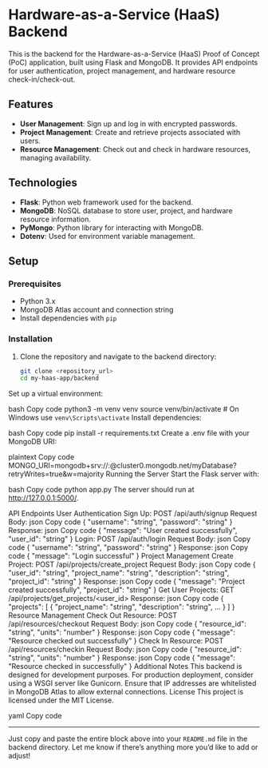 # Hardware-as-a-Service (HaaS) Backend

This is the backend for the Hardware-as-a-Service (HaaS) Proof of Concept (PoC) application, built using Flask and MongoDB. It provides API endpoints for user authentication, project management, and hardware resource check-in/check-out.

## Features
- **User Management**: Sign up and log in with encrypted passwords.
- **Project Management**: Create and retrieve projects associated with users.
- **Resource Management**: Check out and check in hardware resources, managing availability.

## Technologies
- **Flask**: Python web framework used for the backend.
- **MongoDB**: NoSQL database to store user, project, and hardware resource information.
- **PyMongo**: Python library for interacting with MongoDB.
- **Dotenv**: Used for environment variable management.

## Setup

### Prerequisites
- Python 3.x
- MongoDB Atlas account and connection string
- Install dependencies with `pip`

### Installation
1. Clone the repository and navigate to the backend directory:
   ```bash
   git clone <repository_url>
   cd my-haas-app/backend
Set up a virtual environment:

bash
Copy code
python3 -m venv venv
source venv/bin/activate  # On Windows use `venv\Scripts\activate`
Install dependencies:

bash
Copy code
pip install -r requirements.txt
Create a .env file with your MongoDB URI:

plaintext
Copy code
MONGO_URI=mongodb+srv://<username>:<password>@cluster0.mongodb.net/myDatabase?retryWrites=true&w=majority
Running the Server
Start the Flask server with:

bash
Copy code
python app.py
The server should run at http://127.0.0.1:5000/.

API Endpoints
User Authentication
Sign Up: POST /api/auth/signup
Request Body:
json
Copy code
{ "username": "string", "password": "string" }
Response:
json
Copy code
{ "message": "User created successfully", "user_id": "string" }
Login: POST /api/auth/login
Request Body:
json
Copy code
{ "username": "string", "password": "string" }
Response:
json
Copy code
{ "message": "Login successful" }
Project Management
Create Project: POST /api/projects/create_project
Request Body:
json
Copy code
{ "user_id": "string", "project_name": "string", "description": "string", "project_id": "string" }
Response:
json
Copy code
{ "message": "Project created successfully", "project_id": "string" }
Get User Projects: GET /api/projects/get_projects/<user_id>
Response:
json
Copy code
{ "projects": [ { "project_name": "string", "description": "string", ... } ] }
Resource Management
Check Out Resource: POST /api/resources/checkout
Request Body:
json
Copy code
{ "resource_id": "string", "units": "number" }
Response:
json
Copy code
{ "message": "Resource checked out successfully" }
Check In Resource: POST /api/resources/checkin
Request Body:
json
Copy code
{ "resource_id": "string", "units": "number" }
Response:
json
Copy code
{ "message": "Resource checked in successfully" }
Additional Notes
This backend is designed for development purposes. For production deployment, consider using a WSGI server like Gunicorn.
Ensure that IP addresses are whitelisted in MongoDB Atlas to allow external connections.
License
This project is licensed under the MIT License.

yaml
Copy code

---

Just copy and paste the entire block above into your `README.md` file in the backend directory. Let me know if there’s anything more you’d like to add or adjust!